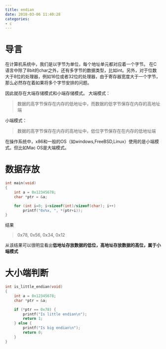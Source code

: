 ```yaml
---
title: endian
date: 2018-03-06 11:40:28
categories:
- c
---
```


# 导言
在计算机系统中，我们是以字节为单位，每个地址单元都对应着一个字节。
在C语言中除了8bit的char之外，还有多字节的数据类型，比如int。另外，对于位数大于8位的处理器，例如16位或者32位的处理器，由于寄存器宽度大于一个字节，那么必然存在着如果将多个字节安排的问题。

因此就存在大端存储模式和小端存储模式。<!--more-->
大端模式：
> 数据的高字节保存在内存的低地址中，而数据的低字节保存在内存的高地址端

小端模式：
> 数据的高字节保存在内存的高地址中，低位字节保存在在内存的低地址端

在操作系统中，x86和一般的OS（如windows,FreeBSD,Linux）使用的是小端模式。但比如Mac OS是大端模式。

# 数据存放
```c
int main(void)
{
	int a = 0x12345678;
	char *ptr = &a;

	for (int i=0; i<sizeof(int)/sizeof(char); i++)
		printf("0x%x, ", *(ptr+i));
}
```

结果
> 0x78, 0x56, 0x34, 0x12

从该结果可以很明显看出**低地址存放数据的低位，高地址存放数据的高位，属于小端模式**

# 大小端判断
```c
int is_little_endian(void)
{
	int a = 0x12345678;
	char *ptr = &a;

	if (*ptr == 0x78) {
		printf("Is little endian\n");
		return 1;
	} else {
		printf("Is big endian\n");
		return 0;
	}
}
```

